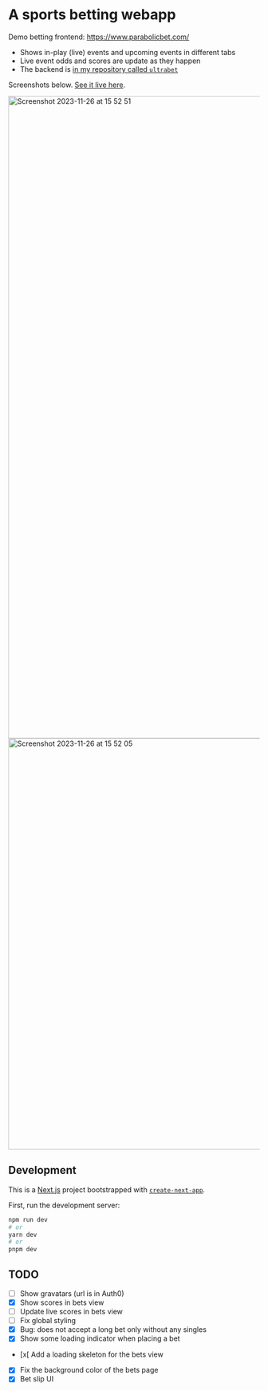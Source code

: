 # A sports betting webapp

Demo betting frontend: https://www.parabolicbet.com/

* Shows in-play (live) events and upcoming events in different tabs
* Live event odds and scores are update as they happen
* The backend is [in my repository called `ultrabet`](https://github.com/anssip/ultrabet)

Screenshots below. [See it live here](https://www.parabolicbet.com/).

<img width="1287" alt="Screenshot 2023-11-26 at 15 52 51" src="https://github.com/anssip/ultrabet-ui/assets/271711/38cc235d-1cbe-4903-a5b2-a049e59fee30">

<img width="824" alt="Screenshot 2023-11-26 at 15 52 05" src="https://github.com/anssip/ultrabet-ui/assets/271711/3f914d06-bc1c-4cd8-a28a-e3e4c70cdbb9">


## Development

This is a [Next.js](https://nextjs.org/) project bootstrapped
with [`create-next-app`](https://github.com/vercel/next.js/tree/canary/packages/create-next-app).

First, run the development server:

```bash
npm run dev
# or
yarn dev
# or
pnpm dev
```

## TODO

- [ ] Show gravatars (url is in Auth0)
- [x] Show scores in bets view
- [ ] Update live scores in bets view
- [ ] Fix global styling
- [x] Bug: does not accept a long bet only without any singles
- [x] Show some loading indicator when placing a bet
- [x[ Add a loading skeleton for the bets view
- [x] Fix the background color of the bets page
- [x] Bet slip UI
